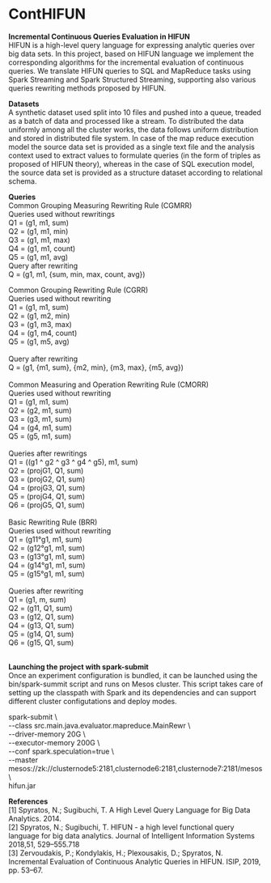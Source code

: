 # ContHIFUN

**Incremental Continuous Queries Evaluation in HIFUN**  <br />
HIFUN is a high-level query language for expressing analytic queries over big data sets. In this project, based on HIFUN language we implement the corresponding algorithms for the incremental evaluation of continuous queries. We translate HIFUN queries to SQL and MapReduce tasks using Spark Streaming and Spark Structured Streaming, supporting also various queries rewriting methods proposed by HIFUN. 

**Datasets**<br />
A synthetic dataset used split into 10 files and pushed into a queue, treaded as a batch of data and processed like a stream. To distributed the data uniformly among all the cluster works, the data follows uniform distribution and stored in distributed file system. In case of the map reduce execution model the source data set is provided as a single text file and the analysis context used to extract values to formulate queries (in the form of triples as proposed of HIFUN theory), whereas in the case of SQL execution model, the source data set is provided as a structure dataset according to relational schema. 

**Queries**<br />
Common Grouping Measuring Rewriting Rule (CGMRR) <br />
Queries used without rewritings  <br />
Q1 = (g1, m1, sum)  <br />
Q2 = (g1, m1, min)  <br />
Q3 = (g1, m1, max)  <br />
Q4 = (g1, m1, count)  <br />
Q5 = (g1, m1, avg)  <br />
Query after rewriting  <br />
Q = (g1, m1, {sum, min, max, count, avg}) <br />

Common Grouping Rewriting Rule (CGRR) <br />
Queries used without rewriting <br />
Q1 = (g1, m1, sum) <br />
Q2 = (g1, m2, min) <br />
Q3 = (g1, m3, max) <br />
Q4 = (g1, m4, count) <br />
Q5 = (g1, m5, avg) <br />
 <br />
Query after rewriting <br />
Q = (g1, {m1, sum}, {m2, min}, {m3, max}, {m5, avg}) <br />
 <br />
Common Measuring and Operation Rewriting Rule (CMORR) <br />
Queries used without rewriting <br />
Q1 = (g1, m1, sum) <br />
Q2 = (g2, m1, sum) <br />
Q3 = (g3, m1, sum) <br />
Q4 = (g4, m1, sum) <br />
Q5 = (g5, m1, sum) <br />
 <br />
Queries after rewritings <br />
Q1 = ((g1 ^ g2 ^ g3 ^ g4 ^ g5), m1, sum) <br />
Q2 = (projG1, Q1, sum) <br />
Q3 = (projG2, Q1, sum) <br />
Q4 = (projG3, Q1, sum) <br />
Q5 = (projG4, Q1, sum) <br />
Q6 = (projG5, Q1, sum) <br />
 <br />
Basic Rewriting Rule (BRR) <br />
Queries used without rewriting <br />
Q1 = (g11°g1, m1, sum) <br />
Q2 = (g12°g1, m1, sum) <br />
Q3 = (g13°g1, m1, sum) <br />
Q4 = (g14°g1, m1, sum) <br />
Q5 = (g15°g1, m1, sum) <br />
 <br />
Queries after rewriting <br />
Q1 = (g1, m, sum) <br />
Q2 = (g11, Q1, sum) <br />
Q3 = (g12, Q1, sum) <br />
Q4 = (g13, Q1, sum) <br />
Q5 = (g14, Q1, sum) <br />
Q6 = (g15, Q1, sum) <br />
 <br />
 
**Launching the project with spark-submit**<br />
Once an experiment configuration is bundled, it can be launched using the bin/spark-summit script and runs on Mesos cluster. This script takes care of setting up the classpath with Spark and its dependencies and can support different cluster configutations and deploy modes.  <br />

spark-submit \ <br />
--class src.main.java.evaluator.mapreduce.MainRewr \ <br />
--driver-memory 20G \ <br />
--executor-memory 200G \ <br />
--conf spark.speculation=true \ <br />
--master mesos://zk://clusternode5:2181,clusternode6:2181,clusternode7:2181/mesos \ <br />
hifun.jar <br />

**References**<br /> 
[1] Spyratos, N.; Sugibuchi, T. A High Level Query Language for Big Data Analytics.  2014. <br />
[2] Spyratos, N.; Sugibuchi, T.  HIFUN - a high level functional query language for big data analytics. Journal of Intelligent Information Systems 2018,51, 529–555.718 <br />
[3] Zervoudakis, P.; Kondylakis, H.; Plexousakis, D.; Spyratos, N.  Incremental Evaluation of Continuous Analytic Queries in HIFUN. ISIP, 2019, pp. 53–67. <br />
